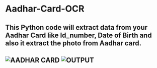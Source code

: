 # Aadhar-Card-OCR
<h2>This Python code will extract data from your Aadhar Card like Id_number, Date of Birth and also it extract the photo from Aadhar card.<h2>


![AADHAR CARD](https://user-images.githubusercontent.com/48207530/80412143-02917280-88eb-11ea-9099-029ec222554a.jpg)
![OUTPUT](https://user-images.githubusercontent.com/48207530/80412139-002f1880-88eb-11ea-977d-9bd7d09904cc.PNG)
